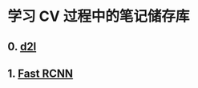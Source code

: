 # 学习 CV 过程中的笔记储存库

## 0. [d2l](https://mingqian-233.github.io/CV-Notes/notes/0.%20《动手学深度学习》极度省流.html)

## 1. [Fast RCNN](https://mingqian-233.github.io/CV-Notes/notes/1.%20Faster-RCNN-with-RPN.html)
